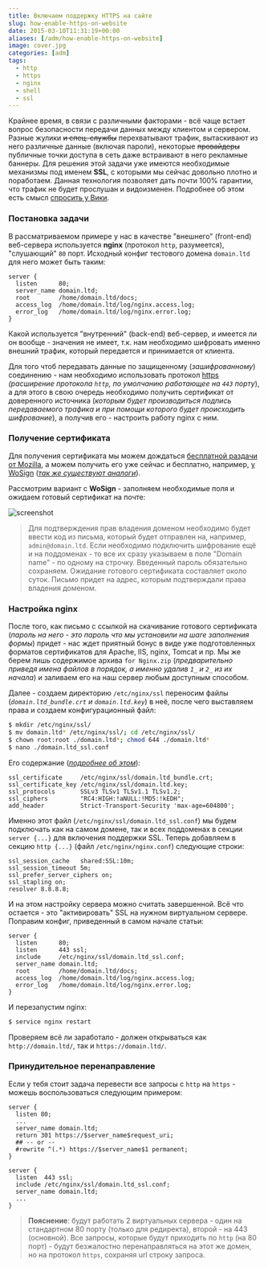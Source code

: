 ```yaml
---
title: Включаем поддержку HTTPS на сайте
slug: how-enable-https-on-website
date: 2015-03-10T11:31:19+00:00
aliases: [/adm/how-enable-https-on-website]
image: cover.jpg
categories: [adm]
tags:
  - http
  - https
  - nginx
  - shell
  - ssl
---
```


Крайнее время, в связи с различными факторами - всё чаще встает вопрос безопасности передачи данных между клиентом и сервером. Разные жулики ~~и спец. службы~~ перехватывают трафик, вытаскивают из него различные данные (включая пароли), некоторые ~~провайдеры~~ публичные точки доступа в сеть даже встраивают в него рекламные баннеры. Для решения этой задачи уже имеются необходимые механизмы под именем **SSL**, с которыми мы сейчас довольно плотно и поработаем. Данная технология позволяет дать почти 100% гарантии, что трафик не будет прослушан и видоизменен. Подробнее об этом есть смысл [спросить у Вики](https://ru.wikipedia.org/wiki/SSL).

<!--more-->

### Постановка задачи

В рассматриваемом примере у нас в качестве "внешнего" (front-end) веб-сервера используется **nginx** (протокол `http`, разумеется), "слушающий" `80` порт. Исходный конфиг тестового домена `domain.ltd` для него может быть таким:

```nginx
server {
  listen      80;
  server_name domain.ltd;
  root        /home/domain.ltd/docs;
  access_log  /home/domain.ltd/log/nginx.access.log;
  error_log   /home/domain.ltd/log/nginx.error.log;
}
```

Какой используется "внутренний" (back-end) веб-сервер, и имеется ли он вообще - значения не имеет, т.к. нам необходимо шифровать именно внешний трафик, который передается и принимается от клиента.

Для того чтоб передавать данные по защищенному (_зашифрованному_) соединению - нам необходимо использовать протокол [https](https://ru.wikipedia.org/wiki/HTTPS) _(расширение протокола `http`, по умолчанию работающее на `443` порту_), а для этого в свою очередь необходимо получить сертификат от доверенного источника (_которым будет производиться подпись передаваемого трафика и при помощи которого будет происходить шифрование_), а получив его - настроить работу nginx с ним.

### Получение сертификата

Для получения сертификата мы можем дождаться [бесплатной раздачи от Mozilla](https://letsencrypt.org/), а можем получить его уже сейчас и бесплатно, например, [у WoSign](https://buy.wosign.com/free/) (_[так же существуют аналоги](https://habr.com/search/?q=%D0%91%D0%B5%D1%81%D0%BF%D0%BB%D0%B0%D1%82%D0%BD%D1%8B%D0%B9+SSL)_).

Рассмотрим вариант с **WoSign** - заполняем необходимые поля и ожидаем готовый сертификат на почте:

![screenshot](https://hsto.org/files/8ec/542/fd9/8ec542fd9903422cad8cfc13d2b22975.png)

> Для подтверждения прав владения доменом необходимо будет ввести код из письма, который будет отправлен на, например, `admin@domain.ltd`. Если необходимо подключить шифрование ещё и на поддоменах - то все их сразу указываем в поле "Domain name" - по одному на строчку. Введенный пароль обязательно сохраняем. Ожидание готового сертификата составляет около суток. Письмо придет на адрес, которым подтверждали права владения доменом.

### Настройка nginx

После того, как письмо с ссылкой на скачивание готового сертификата (_пароль на него - это пароль что мы установили на шаге заполнения формы_) придет - нас ждет приятный бонус в виде уже подготовленных форматов сертификатов для Apache, IIS, nginx, Tomcat и пр. Мы же берем лишь содержимое архива `for Nginx.zip` (_предварительно приведя имена файлов в порядок, а именно удалив `1_` и `2_` из их начала_) и заливаем его на наш сервер любым доступным способом.

Далее - создаем директорию `/etc/nginx/ssl` переносим файлы (_`domain.ltd_bundle.crt` и `domain.ltd.key`_) в неё, после чего выставляем права и создаем конфигурационный файл:

```bash
$ mkdir /etc/nginx/ssl/
$ mv domain.ltd* /etc/nginx/ssl/; cd /etc/nginx/ssl/
$ chown root:root ./domain.ltd*; chmod 644 ./domain.ltd*
$ nano ./domain.ltd_ssl.conf
```

Его содержание (_[подробнее об этом](https://habr.com/post/195808/)_):

```nginx
ssl_certificate     /etc/nginx/ssl/domain.ltd_bundle.crt;
ssl_certificate_key /etc/nginx/ssl/domain.ltd.key;
ssl_protocols       SSLv3 TLSv1 TLSv1.1 TLSv1.2;
ssl_ciphers         "RC4:HIGH:!aNULL:!MD5:!kEDH";
add_header          Strict-Transport-Security 'max-age=604800';
```

Именно этот файл (`/etc/nginx/ssl/domain.ltd_ssl.conf`) мы будем подключать как на самом домене, так и всех поддоменах в секции `server {...}` для включения поддержки SSL. Теперь добавляем в секцию `http {...}` (файл `/etc/nginx/nginx.conf`) следующие строки:

```nginx
ssl_session_cache   shared:SSL:10m;
ssl_session_timeout 5m;
ssl_prefer_server_ciphers on;
ssl_stapling on;
resolver 8.8.8.8;
```

И на этом настройку сервера можно считать завершенной. Всё что остается - это "активировать" SSL на нужном виртуальном сервере. Поправим конфиг, приведенный в самом начале статьи:

```nginx
server {
  listen      80;
  listen      443 ssl;
  include     /etc/nginx/ssl/domain.ltd_ssl.conf;
  server_name domain.ltd;
  root        /home/domain.ltd/docs;
  access_log  /home/domain.ltd/log/nginx.access.log;
  error_log   /home/domain.ltd/log/nginx.error.log;
}
```

И перезапустим nginx:

```bash
$ service nginx restart
```

Проверяем всё ли заработало - должен открываться как `http://domain.ltd/`, так и `https://domain.ltd/`.

### Принудительное перенаправление

Если у тебя стоит задача перевести все запросы с `http` на `https` - можешь воспользоваться следующим примером:

```nginx
server {
  listen 80;
  ...
  server_name domain.ltd;
  return 301 https://$server_name$request_uri;
  ## -- or --
  #rewrite ^(.*) https://$server_name$1 permanent;
}

server {
  listen  443 ssl;
  include /etc/nginx/ssl/domain.ltd_ssl.conf;
  server_name domain.ltd;
  ...
}
```

> **Пояснение**: будут работать 2 виртуальных сервера - один на стандартном 80 порту (только для редиректа), второй - на 443 (основной). Все запросы, которые будут приходить по `http` (на 80 порт) - будут безжалостно перенаправляться на этот же домен, но на протокол `https`, сохраняя url строку запроса.
